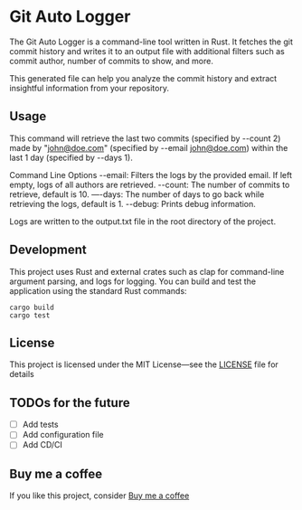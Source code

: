 # Git Auto Logger

The Git Auto Logger is a command-line tool written in Rust. It fetches the git commit history and writes it to an output
file with additional filters such as commit author, number of commits to show, and more.

This generated file can help you analyze the commit history and extract insightful information from your repository.

## Usage

This command will retrieve the last two commits (specified by --count 2) made by "john@doe.com" (specified by --email
john@doe.com) within the last 1 day (specified by --days 1).

Command Line Options
--email: Filters the logs by the provided email. If left empty, logs of all authors are retrieved.
--count: The number of commits to retrieve, default is 10.
—-days: The number of days to go back while retrieving the logs, default is 1.
--debug: Prints debug information.

Logs are written to the output.txt file in the root directory of the project.

## Development

This project uses Rust and external crates such as clap for command-line argument parsing, and logs for logging.
You can build and test the application using the standard Rust commands:

```cargo
cargo build
cargo test
```

## License

This project is licensed under the MIT License—see the [LICENSE](./LICENSE.md) file for details

## TODOs for the future

- [ ] Add tests
- [ ] Add configuration file
- [ ] Add CD/CI

## Buy me a coffee

If you like this project, consider 
[Buy me a coffee](https://www.buymeacoffee.com/PCtzonoes)

